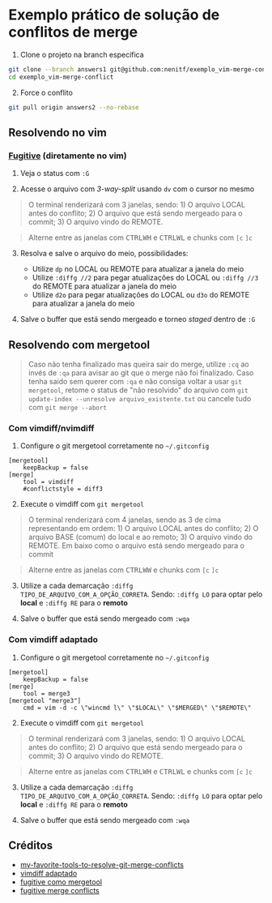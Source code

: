 # Exemplo prático de solução de conflitos de merge

1. Clone o projeto na branch específica
```sh
git clone --branch answers1 git@github.com:nenitf/exemplo_vim-merge-conflict.git
cd exemplo_vim-merge-conflict
```

2. Force o conflito
```sh
git pull origin answers2 --no-rebase
```

## Resolvendo no vim

### [Fugitive](https://github.com/tpope/vim-fugitive) (diretamente no vim)

1. Veja o status com `:G`

2. Acesse o arquivo com *3-way-split* usando `dv` com o cursor no mesmo

> O terminal renderizará com 3 janelas, sendo: 1) O arquivo LOCAL antes do conflito; 2) O arquivo que está sendo mergeado para o commit; 3) O arquivo vindo do REMOTE.

> Alterne entre as janelas com <kbd>CTRL</kbd><kbd>W</kbd><kbd>H</kbd> e <kbd>CTRL</kbd><kbd>W</kbd><kbd>L</kbd> e chunks com `[c` `]c`

3. Resolva e salve o arquivo do meio, possibilidades:
    -  Utilize `dp` no LOCAL ou REMOTE para atualizar a janela do meio
    -  Utilize `:diffg //2` para pegar atualizações do LOCAL ou `:diffg //3` do REMOTE para atualizar a janela do meio
    -  Utilize `d2o` para pegar atualizações do LOCAL ou `d3o` do REMOTE para atualizar a janela do meio

4. Salve o buffer que está sendo mergeado e torneo *staged* dentro de `:G`

## Resolvendo com mergetool

> Caso não tenha finalizado mas queira sair do merge, utilize `:cq` ao invés de `:qa` para avisar ao git que o merge não foi finalizado. Caso tenha saido sem querer com `:qa` e não consiga voltar a usar `git mergetool`, retome o status de "não resolvido" do arquivo com `git update-index --unresolve arquivo_existente.txt` ou cancele tudo com `git merge --abort`

### Com vimdiff/nvimdiff

1. Configure o git mergetool corretamente no `~/.gitconfig`
```gitconfig
[mergetool]
    keepBackup = false
[merge]
    tool = vimdiff
    #conflictstyle = diff3
```

2. Execute o vimdiff com ``git mergetool``

> O terminal renderizará com 4 janelas, sendo as 3 de cima representando em ordem: 1) O arquivo LOCAL antes do conflito; 2) O arquivo BASE (comum) do local e ao remoto; 3) O arquivo vindo do REMOTE. Em baixo como o arquivo está sendo mergeado para o commit

> Alterne entre as janelas com <kbd>CTRL</kbd><kbd>W</kbd><kbd>W</kbd> e chunks com `[c` `]c`

3. Utilize a cada demarcação `:diffg TIPO_DE_ARQUIVO_COM_A_OPÇÃO_CORRETA`. Sendo: `:diffg LO` para optar pelo **local** e `:diffg RE` para o **remoto**

4. Salve o buffer que está sendo mergeado com `:wqa`

### Com vimdiff adaptado

1. Configure o git mergetool corretamente no `~/.gitconfig`
```gitconfig
[mergetool]
    keepBackup = false
[merge]
    tool = merge3
[mergetool "merge3"]
    cmd = vim -d -c \"wincmd l\" \"$LOCAL\" \"$MERGED\" \"$REMOTE\"
```

2. Execute o vimdiff com ``git mergetool``

> O terminal renderizará com 3 janelas, sendo: 1) O arquivo LOCAL antes do conflito; 2) O arquivo que está sendo mergeado para o commit; 3) O arquivo vindo do REMOTE. 

> Alterne entre as janelas com <kbd>CTRL</kbd><kbd>W</kbd><kbd>H</kbd> e <kbd>CTRL</kbd><kbd>W</kbd><kbd>L</kbd> e chunks com `[c` `]c`

3. Utilize a cada demarcação `:diffg TIPO_DE_ARQUIVO_COM_A_OPÇÃO_CORRETA`. Sendo: `:diffg LO` para optar pelo **local** e `:diffg RE` para o **remoto**

4. Salve o buffer que está sendo mergeado com `:wqa`

## Créditos

- [my-favorite-tools-to-resolve-git-merge-conflicts](https://blog.xoxzo.com/2019/03/29/my-favorite-tools-to-resolve-git-merge-conflicts/)
- [vimdiff adaptado](https://stackoverflow.com/a/19780597)
- [fugitive como mergetool](https://stackoverflow.com/a/7313949)
- [fugitive merge conflicts](https://nithinbekal.com/posts/fugitive-merge-conflicts/)
